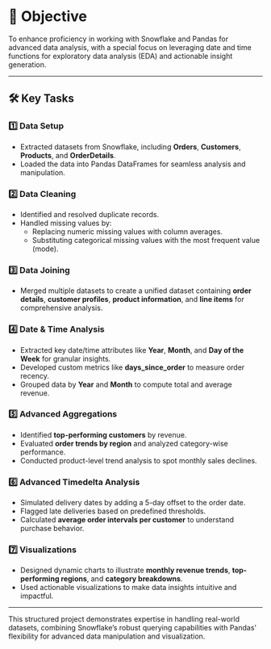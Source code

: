 # 🎯 **Objective**  
To enhance proficiency in working with Snowflake and Pandas for advanced data analysis, with a special focus on leveraging date and time functions for exploratory data analysis (EDA) and actionable insight generation.

---

## 🛠 **Key Tasks**

### **1️⃣ Data Setup**  
- Extracted datasets from Snowflake, including **Orders**, **Customers**, **Products**, and **OrderDetails**.  
- Loaded the data into Pandas DataFrames for seamless analysis and manipulation.  

### **2️⃣ Data Cleaning**  
- Identified and resolved duplicate records.  
- Handled missing values by:  
  - Replacing numeric missing values with column averages.  
  - Substituting categorical missing values with the most frequent value (mode).  

### **3️⃣ Data Joining**  
- Merged multiple datasets to create a unified dataset containing **order details**, **customer profiles**, **product information**, and **line items** for comprehensive analysis.  

### **4️⃣ Date & Time Analysis**  
- Extracted key date/time attributes like **Year**, **Month**, and **Day of the Week** for granular insights.  
- Developed custom metrics like **days_since_order** to measure order recency.  
- Grouped data by **Year** and **Month** to compute total and average revenue.  

### **5️⃣ Advanced Aggregations**  
- Identified **top-performing customers** by revenue.  
- Evaluated **order trends by region** and analyzed category-wise performance.  
- Conducted product-level trend analysis to spot monthly sales declines.  

### **6️⃣ Advanced Timedelta Analysis**  
- Simulated delivery dates by adding a 5-day offset to the order date.  
- Flagged late deliveries based on predefined thresholds.  
- Calculated **average order intervals per customer** to understand purchase behavior.  

### **7️⃣ Visualizations**  
- Designed dynamic charts to illustrate **monthly revenue trends**, **top-performing regions**, and **category breakdowns**.  
- Used actionable visualizations to make data insights intuitive and impactful.

---

This structured project demonstrates expertise in handling real-world datasets, combining Snowflake’s robust querying capabilities with Pandas' flexibility for advanced data manipulation and visualization.  


